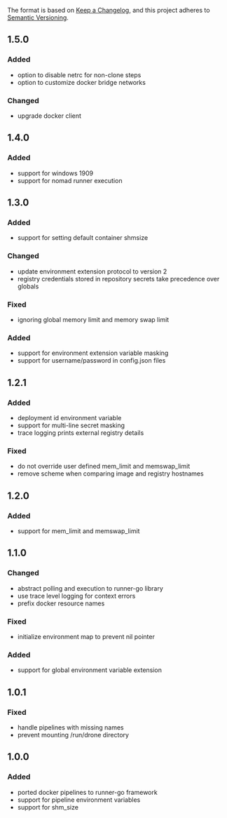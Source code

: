 The format is based on [Keep a Changelog](https://keepachangelog.com/en/1.0.0/),
and this project adheres to [Semantic Versioning](https://semver.org/spec/v2.0.0.html).

## 1.5.0
### Added
- option to disable netrc for non-clone steps
- option to customize docker bridge networks

### Changed
- upgrade docker client

## 1.4.0
### Added
- support for windows 1909
- support for nomad runner execution

## 1.3.0
### Added
- support for setting default container shmsize

### Changed
- update environment extension protocol to version 2
- registry credentials stored in repository secrets take precedence over globals

### Fixed
- ignoring global memory limit and memory swap limit

### Added
- support for environment extension variable masking
- support for username/password in config.json files

## 1.2.1
### Added
- deployment id environment variable
- support for multi-line secret masking
- trace logging prints external registry details

### Fixed
- do not override user defined mem_limit and memswap_limit
- remove scheme when comparing image and registry hostnames

## 1.2.0
### Added
- support for mem_limit and memswap_limit

## 1.1.0
### Changed

- abstract polling and execution to runner-go library
- use trace level logging for context errors
- prefix docker resource names

### Fixed
- initialize environment map to prevent nil pointer

### Added
- support for global environment variable extension

## 1.0.1
### Fixed

- handle pipelines with missing names
- prevent mounting /run/drone directory

## 1.0.0
### Added

- ported docker pipelines to runner-go framework
- support for pipeline environment variables
- support for shm_size

